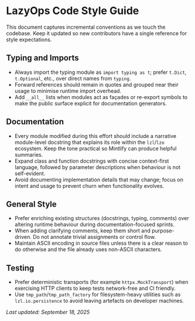 # LazyOps Code Style Guide

This document captures incremental conventions as we touch the codebase.  Keep
it updated so new contributors have a single reference for style expectations.

## Typing and Imports
- Always import the typing module as `import typing as t`; prefer `t.Dict`,
  `t.Optional`, etc., over direct names from `typing`.
- Forward references should remain in quotes and grouped near their usage to
  minimise runtime import overhead.
- Add `__all__` lists when modules act as façades or re-export symbols to make
  the public surface explicit for documentation generators.

## Documentation
- Every module modified during this effort should include a narrative
  module-level docstring that explains its role within the `lzl`/`lzo`
  ecosystem.  Keep the tone practical so Mintlify can produce helpful
  summaries.
- Expand class and function docstrings with concise context-first language,
  followed by parameter descriptions when behaviour is not self-evident.
- Avoid documenting implementation details that may change; focus on intent and
  usage to prevent churn when functionality evolves.

## General Style
- Prefer enriching existing structures (docstrings, typing, comments) over
  altering runtime behaviour during documentation-focused sprints.
- When adding clarifying comments, keep them short and purpose-driven.  Do not
  annotate trivial assignments or control flow.
- Maintain ASCII encoding in source files unless there is a clear reason to do
  otherwise and the file already uses non-ASCII characters.

## Testing
- Prefer deterministic transports (for example `httpx.MockTransport`) when
  exercising HTTP clients to keep tests network-free and CI friendly.
- Use `tmp_path`/`tmp_path_factory` for filesystem-heavy utilities such as
  `lzl.io.persistence` to avoid leaving artefacts on developer machines.

_Last updated: September 18, 2025_
